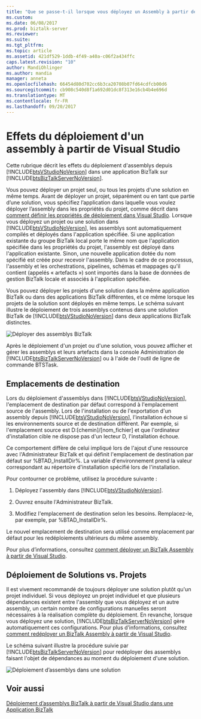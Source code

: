 ```yaml
---
title: "Que se passe-t-il lorsque vous déployez un Assembly à partir de Visual Studio | Documents Microsoft"
ms.custom: 
ms.date: 06/08/2017
ms.prod: biztalk-server
ms.reviewer: 
ms.suite: 
ms.tgt_pltfrm: 
ms.topic: article
ms.assetid: 421df529-1ddb-4f49-a40a-c06f2a434ffc
caps.latest.revision: "10"
author: MandiOhlinger
ms.author: mandia
manager: anneta
ms.openlocfilehash: 66454d80d702cc6b3ca20708b07fd64cdfcb00d6
ms.sourcegitcommit: cb908c540d8f1a692d01dc8f313e16cb4b4e696d
ms.translationtype: MT
ms.contentlocale: fr-FR
ms.lasthandoff: 09/20/2017
---
```

# <a name="what-happens-when-you-deploy-an-assembly-from-visual-studio"></a>Effets du déploiement d'un assembly à partir de Visual Studio
Cette rubrique décrit les effets du déploiement d'assemblys depuis [!INCLUDE[btsVStudioNoVersion](../includes/btsvstudionoversion-md.md)] dans une application BizTalk sur [!INCLUDE[btsBizTalkServerNoVersion](../includes/btsbiztalkservernoversion-md.md)].  
  
 Vous pouvez déployer un projet seul, ou tous les projets d'une solution en même temps. Avant de déployer un projet, séparément ou en tant que partie d’une solution, vous spécifiez l’application dans laquelle vous voulez déployer l’assembly dans les propriétés du projet, comme décrit dans [comment définir les propriétés de déploiement dans Visual Studio](../core/how-to-set-deployment-properties-in-visual-studio.md). Lorsque vous déployez un projet ou une solution dans [!INCLUDE[btsVStudioNoVersion](../includes/btsvstudionoversion-md.md)], les assemblys sont automatiquement compilés et déployés dans l'application spécifiée. Si une application existante du groupe BizTalk local porte le même nom que l'application spécifiée dans les propriétés du projet, l'assembly est déployé dans l'application existante. Sinon, une nouvelle application dotée du nom spécifié est créée pour recevoir l'assembly. Dans le cadre de ce processus, l'assembly et les orchestrations, pipelines, schémas et mappages qu'il contient (appelés « artefacts ») sont importés dans la base de données de gestion BizTalk locale et associés à l'application spécifiée.  
  
 Vous pouvez déployer les projets d'une solution dans la même application BizTalk ou dans des applications BizTalk différentes, et ce même lorsque les projets de la solution sont déployés en même temps. Le schéma suivant illustre le déploiement de trois assemblys contenus dans une solution BizTalk de [!INCLUDE[btsVStudioNoVersion](../includes/btsvstudionoversion-md.md)] dans deux applications BizTalk distinctes.  
  
 ![Déployer des assemblys BizTalk](../core/media/visualstudiodeploy.gif "VisualStudioDeploy")  
  
 Après le déploiement d'un projet ou d'une solution, vous pouvez afficher et gérer les assemblys et leurs artefacts dans la console Administration de [!INCLUDE[btsBizTalkServerNoVersion](../includes/btsbiztalkservernoversion-md.md)] ou à l'aide de l'outil de ligne de commande BTSTask.  
  
## <a name="destination-locations"></a>Emplacements de destination  
 Lors du déploiement d'assemblys dans [!INCLUDE[btsVStudioNoVersion](../includes/btsvstudionoversion-md.md)], l'emplacement de destination par défaut correspond à l'emplacement source de l'assembly. Lors de l'installation ou de l'exportation d'un assembly depuis [!INCLUDE[btsVStudioNoVersion](../includes/btsvstudionoversion-md.md)], l'installation échoue si les environnements source et de destination diffèrent. Par exemple, si l'emplacement source est D:[chemin]/[nom_fichier] et que l'ordinateur d'installation cible ne dispose pas d'un lecteur D, l'installation échoue.  
  
 Ce comportement diffère de celui impliqué lors de l'ajout d'une ressource avec l'Administrateur BizTalk et qui définit l'emplacement de destination par défaut sur %BTAD_InstallDir%. La variable d'environnement prend la valeur correspondant au répertoire d'installation spécifié lors de l'installation.  
  
 Pour contourner ce problème, utilisez la procédure suivante :  
  
1.  Déployez l'assembly dans [!INCLUDE[btsVStudioNoVersion](../includes/btsvstudionoversion-md.md)].  
  
2.  Ouvrez ensuite l'Administrateur BizTalk.  
  
3.  Modifiez l'emplacement de destination selon les besoins. Remplacez-le, par exemple, par %BTAD_InstallDir%.  
  
 Le nouvel emplacement de destination sera utilisé comme emplacement par défaut pour les redéploiements ultérieurs du même assembly.  
  
 Pour plus d’informations, consultez [comment déployer un BizTalk Assembly à partir de Visual Studio](../core/how-to-deploy-a-biztalk-assembly-from-visual-studio.md).  
  
## <a name="deploying-solutions-vs-projects"></a>Déploiement de Solutions vs. Projets  
 Il est vivement recommandé de toujours déployer une solution plutôt qu'un projet individuel. Si vous déployez un projet individuel et que plusieurs dépendances existent entre l'assembly que vous déployez et un autre assembly, un certain nombre de configurations manuelles seront nécessaires à la réalisation complète du déploiement. En revanche, lorsque vous déployez une solution, [!INCLUDE[btsBizTalkServerNoVersion](../includes/btsbiztalkservernoversion-md.md)] gère automatiquement ces configurations. Pour plus d’informations, consultez [comment redéployer un BizTalk Assembly à partir de Visual Studio](../core/how-to-redeploy-a-biztalk-assembly-from-visual-studio.md).  
  
 Le schéma suivant illustre la procédure suivie par [!INCLUDE[btsBizTalkServerNoVersion](../includes/btsbiztalkservernoversion-md.md)] pour redéployer des assemblys faisant l'objet de dépendances au moment du déploiement d'une solution.  
  
 ![Déploiement d’assemblys dans une solution](../core/media/deployassemblies.gif "DeployAssemblies")  
  
## <a name="see-also"></a>Voir aussi  
 [Déploiement d’assemblys BizTalk à partir de Visual Studio dans une Application BizTalk](../core/deploying-biztalk-assemblies-from-visual-studio-into-a-biztalk-application.md)